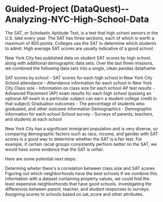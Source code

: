 # Guided-Project (DataQuest)--Analyzing-NYC-High-School-Data

The SAT, or Scholastic Aptitude Test, is a test that high school seniors in the U.S. take every year. The SAT has three sections, each of which is worth a maximum of 800 points. Colleges use the SAT to determine which students to admit. High average SAT scores are usually indicative of a good school.

New York City has published data on student SAT scores by high school, along with additional demographic data sets. Over the last three missions, we combined the following data sets into a single, clean pandas dataframe:

SAT scores by school - SAT scores for each high school in New York City
School attendance - Attendance information for each school in New York City
Class size - Information on class size for each school
AP test results - Advanced Placement (AP) exam results for each high school (passing an optional AP exam in a particular subject can earn a student college credit in that subject)
Graduation outcomes - The percentage of students who graduated, and other outcome information
Demographics - Demographic information for each school
School survey - Surveys of parents, teachers, and students at each school

New York City has a significant immigrant population and is very diverse, so comparing demographic factors such as race, income, and gender with SAT scores is a good way to determine whether the SAT is a fair test. For example, if certain racial groups consistently perform better on the SAT, we would have some evidence that the SAT is unfair.

 Here are some potential next steps:

Determing wheter there's a correlation between class size and SAT scores
Figuring out which neighborhoods have the best schools
If we combine this information with a dataset containing property values, we could find the least expensive neighborhoods that have good schools.
Investigating the differences between parent, teacher, and student responses to surveys.
Assigning scores to schools based on sat_score and other attributes.
